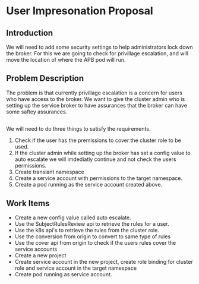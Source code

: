 # User Impresonation Proposal

## Introduction
We will need to add some security settings to help administrators lock down the broker. For this we are going to check for privillage escalation, and will move the location of where the APB pod will run.

## Problem Description
The problem is that currently privillage escalation is a concern for users who have access to the broker. We want to give the cluster admin who is setting up the service broker to have assurances that the broker can have some saftey assurances. 

## <Implementation Details>
We will need to do three things to satisfy the requirements.
1. Check if the user has the premissions to cover the cluster role to be used.
2. If the cluster admin while setting up the broker has set a config value to auto escalate we will imdediatly continue and not check the users permissions.
3. Create transiant namespace
4. Create a service account with permissions to the target namespace.
5. Create a pod running as the service account created above.

## Work Items
- Create a new config value called auto escalate.
- Use the SubjectRulesReview api to retrieve the rules for a user.
- Use the k8s api's to retrieve the rules from the cluster role.
- Use the conversion from origin to convert to same type of rules
- Use the cover api from origin to check if the users rules cover the service accounts
- Create a new project
- Create service account in the new project, create role binding for cluster role and service account in the target namespace
- Create pod running as service account.
